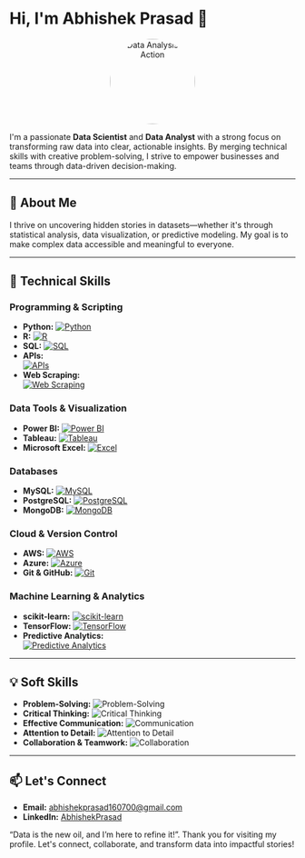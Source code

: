# Hi, I'm Abhishek Prasad 👋

<div align="center">
  <!-- Profile GIF showcasing data analysis in action -->
  <img src="https://indoanalytica.com/static/images/data-science-1.gif" alt="Data Analysis in Action" width="150" style="border-radius:50%">
</div>

I'm a passionate **Data Scientist** and **Data Analyst** with a strong focus on transforming raw data into clear, actionable insights. By merging technical skills with creative problem-solving, I strive to empower businesses and teams through data-driven decision-making.

---

## 🔎 About Me

I thrive on uncovering hidden stories in datasets—whether it's through statistical analysis, data visualization, or predictive modeling. My goal is to make complex data accessible and meaningful to everyone.

---

## 🚀 Technical Skills

### **Programming & Scripting**
- **Python:** [![Python](https://img.shields.io/badge/Python-3776AB?style=for-the-badge&logo=python&logoColor=white)](https://www.python.org/)
- **R:** [![R](https://img.shields.io/badge/R-276DC3?style=for-the-badge&logo=r&logoColor=white)](https://www.r-project.org/)
- **SQL:** [![SQL](https://img.shields.io/badge/SQL-4479A1?style=for-the-badge)](https://en.wikipedia.org/wiki/SQL)
- **APIs:**  
  [![APIs](https://img.shields.io/badge/APIs-000000?style=for-the-badge&logo=swagger&logoColor=white)](https://swagger.io/)
- **Web Scraping:**  
  [![Web Scraping](https://img.shields.io/badge/Web%20Scraping-4d79ff?style=for-the-badge)](https://en.wikipedia.org/wiki/Web_scraping)

### **Data Tools & Visualization**
- **Power BI:** [![Power BI](https://img.shields.io/badge/Power%20BI-F2C811?style=for-the-badge&logo=powerbi&logoColor=black)](https://powerbi.microsoft.com/)
- **Tableau:** [![Tableau](https://img.shields.io/badge/Tableau-E97627?style=for-the-badge&logo=tableau&logoColor=white)](https://www.tableau.com/)
- **Microsoft Excel:** [![Excel](https://img.shields.io/badge/Excel-217346?style=for-the-badge&logo=microsoft-excel&logoColor=white)](https://www.microsoft.com/en-us/microsoft-365/excel)

### **Databases**
- **MySQL:** [![MySQL](https://img.shields.io/badge/MySQL-4479A1?style=for-the-badge&logo=mysql&logoColor=white)](https://www.mysql.com/)
- **PostgreSQL:** [![PostgreSQL](https://img.shields.io/badge/PostgreSQL-336791?style=for-the-badge&logo=postgresql&logoColor=white)](https://www.postgresql.org/)
- **MongoDB:** [![MongoDB](https://img.shields.io/badge/MongoDB-4ea94b?style=for-the-badge&logo=mongodb&logoColor=white)](https://www.mongodb.com/)

### **Cloud & Version Control**
- **AWS:** [![AWS](https://img.shields.io/badge/AWS-232F3E?style=for-the-badge&logo=amazon-aws&logoColor=white)](https://aws.amazon.com/)
- **Azure:** [![Azure](https://img.shields.io/badge/Azure-0089D6?style=for-the-badge&logo=microsoftazure&logoColor=white)](https://azure.microsoft.com/)
- **Git & GitHub:** [![Git](https://img.shields.io/badge/Git-F05032?style=for-the-badge&logo=git&logoColor=white)](https://git-scm.com/)

### **Machine Learning & Analytics**
- **scikit-learn:** [![scikit-learn](https://img.shields.io/badge/scikit--learn-F7931E?style=for-the-badge&logo=scikitlearn&logoColor=white)](https://scikit-learn.org/)
- **TensorFlow:** [![TensorFlow](https://img.shields.io/badge/TensorFlow-FF6F00?style=for-the-badge&logo=tensorflow&logoColor=white)](https://www.tensorflow.org/)
- **Predictive Analytics:**  
  [![Predictive Analytics](https://img.shields.io/badge/Predictive%20Analytics-6A1B9A?style=for-the-badge)](https://en.wikipedia.org/wiki/Predictive_analytics)

---


## 💡 Soft Skills

- **Problem-Solving:** ![Problem-Solving](https://img.shields.io/badge/Problem%20Solving-0066cc?style=for-the-badge)
- **Critical Thinking:** ![Critical Thinking](https://img.shields.io/badge/Critical%20Thinking-cc3300?style=for-the-badge)
- **Effective Communication:** ![Communication](https://img.shields.io/badge/Communication-009900?style=for-the-badge)
- **Attention to Detail:** ![Attention to Detail](https://img.shields.io/badge/Attention%20to%20Detail-ffcc00?style=for-the-badge)
- **Collaboration & Teamwork:** ![Collaboration](https://img.shields.io/badge/Collaboration-660099?style=for-the-badge)

---

## 📫 Let's Connect

- **Email:** [abhishekprasad160700@gmail.com](abhishekprasad160700@gmail.com)
- **LinkedIn:** [AbhishekPrasad](https://www.linkedin.com/in/abhishek-prasa-d)

“Data is the new oil, and I’m here to refine it!”. Thank you for visiting my profile. Let's connect, collaborate, and transform data into impactful stories!

